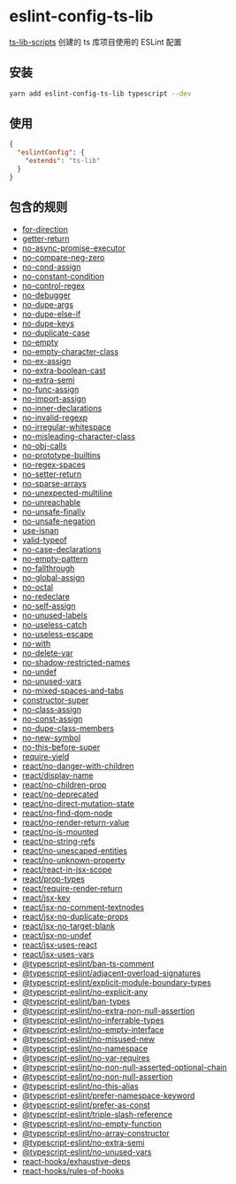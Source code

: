 # eslint-config-ts-lib

[ts-lib-scripts](https://github.com/sinoui/ts-lib-scripts) 创建的 ts 库项目使用的 ESLint 配置

## 安装

```bash
yarn add eslint-config-ts-lib typescript --dev
```

## 使用

```json
{
  "eslintConfig": {
    "extends": "ts-lib"
  }
}
```

## 包含的规则

- [for-direction](./docs/rules/for-direction.md)
- [getter-return](./docs/rules/getter-return.md)
- [no-async-promise-executor](./docs/rules/no-async-promise-executor.md)
- [no-compare-neg-zero](./docs/rules/no-compare-neg-zero.md)
- [no-cond-assign](./docs/rules/no-cond-assign.md)
- [no-constant-condition](./docs/rules/no-constant-condition.md)
- [no-control-regex](./docs/rules/no-control-regex.md)
- [no-debugger](./docs/rules/no-debugger.md)
- [no-dupe-args](./docs/rules/no-dupe-args.md)
- [no-dupe-else-if](./docs/rules/no-dupe-else-if.md)
- [no-dupe-keys](./docs/rules/no-dupe-keys.md)
- [no-duplicate-case](./docs/rules/no-duplicate-case.md)
- [no-empty](./docs/rules/no-empty.md)
- [no-empty-character-class](./docs/rules/no-empty-character-class.md)
- [no-ex-assign](./docs/rules/no-ex-assign.md)
- [no-extra-boolean-cast](./docs/rules/no-extra-boolean-cast.md)
- [no-extra-semi](./docs/rules/no-extra-semi.md)
- [no-func-assign](./docs/rules/no-func-assign.md)
- [no-import-assign](./docs/rules/no-import-assign.md)
- [no-inner-declarations](./docs/rules/no-inner-declarations.md)
- [no-invalid-regexp](./docs/rules/no-invalid-regexp.md)
- [no-irregular-whitespace](./docs/rules/no-irregular-whitespace.md)
- [no-misleading-character-class](./docs/rules/no-misleading-character-class.md)
- [no-obj-calls](./docs/rules/no-obj-calls.md)
- [no-prototype-builtins](./docs/rules/no-prototype-builtins.md)
- [no-regex-spaces](./docs/rules/no-regex-spaces.md)
- [no-setter-return](./docs/rules/no-setter-return.md)
- [no-sparse-arrays](./docs/rules/no-sparse-arrays.md)
- [no-unexpected-multiline](./docs/rules/no-unexpected-multiline.md)
- [no-unreachable](./docs/rules/no-unreachable.md)
- [no-unsafe-finally](./docs/rules/no-unsafe-finally.md)
- [no-unsafe-negation](./docs/rules/no-unsafe-negation.md)
- [use-isnan](./docs/rules/use-isnan.md)
- [valid-typeof](./docs/rules/valid-typeof.md)
- [no-case-declarations](./docs/rules/no-case-declarations.md)
- [no-empty-pattern](./docs/rules/no-empty-pattern.md)
- [no-fallthrough](./docs/rules/no-fallthrough.md)
- [no-global-assign](./docs/rules/no-global-assign.md)
- [no-octal](./docs/rules/no-octal.md)
- [no-redeclare](./docs/rules/no-redeclare.md)
- [no-self-assign](./docs/rules/no-self-assign.md)
- [no-unused-labels](./docs/rules/no-unused-labels.md)
- [no-useless-catch](./docs/rules/no-useless-catch.md)
- [no-useless-escape](./docs/rules/no-useless-escape.md)
- [no-with](./docs/rules/no-with.md)
- [no-delete-var](./docs/rules/no-delete-var.md)
- [no-shadow-restricted-names](./docs/rules/no-shadow-restricted-names.md)
- [no-undef](./docs/rules/no-undef.md)
- [no-unused-vars](./docs/rules/no-unused-vars.md)
- [no-mixed-spaces-and-tabs](./docs/rules/no-mixed-spaces-and-tabs.md)
- [constructor-super](./docs/rules/constructor-super.md)
- [no-class-assign](./docs/rules/no-class-assign.md)
- [no-const-assign](./docs/rules/no-const-assign.md)
- [no-dupe-class-members](./docs/rules/no-dupe-class-members.md)
- [no-new-symbol](./docs/rules/no-new-symbol.md)
- [no-this-before-super](./docs/rules/no-this-before-super.md)
- [require-yield](./docs/rules/require-yield.md)
- [react/no-danger-with-children](./docs/rules/react/no-danger-with-children.md)
- [react/display-name](./docs/rules/react/display-name.md)
- [react/no-children-prop](./docs/rules/react/no-children-prop.md)
- [react/no-deprecated](./docs/rules/react/no-deprecated.md)
- [react/no-direct-mutation-state](./docs/rules/react/no-direct-mutation-state.md)
- [react/no-find-dom-node](./docs/rules/react/no-find-dom-node.md)
- [react/no-render-return-value](./docs/rules/react/no-render-return-value.md)
- [react/no-is-mounted](./docs/rules/react/no-is-mounted.md)
- [react/no-string-refs](./docs/rules/react/no-string-refs.md)
- [react/no-unescaped-entities](./docs/rules/react/no-unescaped-entities.md)
- [react/no-unknown-property](./docs/rules/react/no-unknown-property.md)
- [react/react-in-jsx-scope](./docs/rules/react/react-in-jsx-scope.md)
- [react/prop-types](./docs/rules/react/prop-types.md)
- [react/require-render-return](./docs/rules/react/require-render-return.md)
- [react/jsx-key](./docs/rules/react/jsx-key.md)
- [react/jsx-no-comment-textnodes](./docs/rules/react/jsx-no-comment-textnodes.md)
- [react/jsx-no-duplicate-props](./docs/rules/react/jsx-no-duplicate-props.md)
- [react/jsx-no-target-blank](./docs/rules/react/jsx-no-target-blank.md)
- [react/jsx-no-undef](./docs/rules/react/jsx-no-undef.md)
- [react/jsx-uses-react](./docs/rules/react/jsx-uses-react.md)
- [react/jsx-uses-vars](./docs/rules/react/jsx-uses-vars.md)
- [@typescript-eslint/ban-ts-comment](./docs/rules/@typescript-eslint/ban-ts-comment.md)
- [@typescript-eslint/adjacent-overload-signatures](./docs/rules/@typescript-eslint/adjacent-overload-signatures.md)
- [@typescript-eslint/explicit-module-boundary-types](./docs/rules/@typescript-eslint/explicit-module-boundary-types.md)
- [@typescript-eslint/no-explicit-any](./docs/rules/@typescript-eslint/no-explicit-any.md)
- [@typescript-eslint/ban-types](./docs/rules/@typescript-eslint/ban-types.md)
- [@typescript-eslint/no-extra-non-null-assertion](./docs/rules/@typescript-eslint/no-extra-non-null-assertion.md)
- [@typescript-eslint/no-inferrable-types](./docs/rules/@typescript-eslint/no-inferrable-types.md)
- [@typescript-eslint/no-empty-interface](./docs/rules/@typescript-eslint/no-empty-interface.md)
- [@typescript-eslint/no-misused-new](./docs/rules/@typescript-eslint/no-misused-new.md)
- [@typescript-eslint/no-namespace](./docs/rules/@typescript-eslint/no-namespace.md)
- [@typescript-eslint/no-var-requires](./docs/rules/@typescript-eslint/no-var-requires.md)
- [@typescript-eslint/no-non-null-asserted-optional-chain](./docs/rules/@typescript-eslint/no-non-null-asserted-optional-chain.md)
- [@typescript-eslint/no-non-null-assertion](./docs/rules/@typescript-eslint/no-non-null-assertion.md)
- [@typescript-eslint/no-this-alias](./docs/rules/@typescript-eslint/no-this-alias.md)
- [@typescript-eslint/prefer-namespace-keyword](./docs/rules/@typescript-eslint/prefer-namespace-keyword.md)
- [@typescript-eslint/prefer-as-const](./docs/rules/@typescript-eslint/prefer-as-const.md)
- [@typescript-eslint/triple-slash-reference](./docs/rules/@typescript-eslint/triple-slash-reference.md)
- [@typescript-eslint/no-empty-function](./docs/rules/@typescript-eslint/no-empty-function.md)
- [@typescript-eslint/no-array-constructor](./docs/rules/@typescript-eslint/no-array-constructor.md)
- [@typescript-eslint/no-extra-semi](./docs/rules/@typescript-eslint/no-extra-semi.md)
- [@typescript-eslint/no-unused-vars](./docs/rules/@typescript-eslint/no-unused-vars.md)
- [react-hooks/exhaustive-deps](./docs/rules/react-hooks/exhaustive-deps.md)
- [react-hooks/rules-of-hooks](./docs/rules/react-hooks/rules-of-hooks.md)

